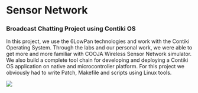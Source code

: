 # Sensor Network

### Broadcast Chatting Project using Contiki OS

In this project, we use the 6LowPan technologies and work with
the Contiki Operating System.
Through the labs and our personal work, we were able to get more and more
familiar with COOJA Wireless Sensor Network simulator.
We also build a complete tool chain for developing and deploying a Contiki
OS application on native and microcontroller platform.
For this project we obviously had to write Patch, Makefile and scripts using
Linux tools.

![](http://1.bp.blogspot.com/-wtl5BQnioFA/VAi2_LMVzgI/AAAAAAAAA7w/iB9WXbUtcg0/s1600/IoT.png "")
